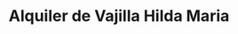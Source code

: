 ---
title: "Alquiler de Vajilla Hilda Maria"
url: /quito/alquiler-de-vajilla-hilda-maria/
shop: general
---